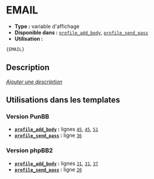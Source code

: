 # EMAIL
* __Type :__ variable d'affichage
* __Disponible dans :__ [`profile_add_body`](../tpl/var/profile_add_body.md#readme), [`profile_send_pass`](../tpl/var/profile_send_pass.md#readme)
* __Utilisation :__

```html
{EMAIL}
```

## Description
[*Ajouter une description*](https://fa-tvars.appspot.com/var/EMAIL)

## Utilisations dans les templates

### Version PunBB
* __[`profile_add_body`](../tpl/var/profile_add_body.md#readme) :__ lignes [`45`](../tpl/src/punbb/profile_add_body.tpl#L45), [`45`](../tpl/src/punbb/profile_add_body.tpl#L45), [`51`](../tpl/src/punbb/profile_add_body.tpl#L51)
* __[`profile_send_pass`](../tpl/var/profile_send_pass.md#readme) :__ ligne [`36`](../tpl/src/punbb/profile_send_pass.tpl#L36)

### Version phpBB2
* __[`profile_add_body`](../tpl/var/profile_add_body.md#readme) :__ lignes [`31`](../tpl/src/subsilver/profile_add_body.tpl#L31), [`31`](../tpl/src/subsilver/profile_add_body.tpl#L31), [`37`](../tpl/src/subsilver/profile_add_body.tpl#L37)
* __[`profile_send_pass`](../tpl/var/profile_send_pass.md#readme) :__ ligne [`20`](../tpl/src/subsilver/profile_send_pass.tpl#L20)